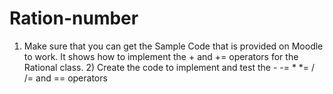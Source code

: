 # Ration-number
1) Make sure that you can get the Sample Code that is provided on Moodle to work. It shows how to implement the + and += operators for the Rational class. 2) Create the code to implement and test the   -     -=    *    *=    /    /=    and   ==    operators
